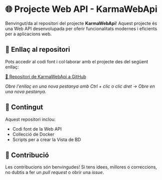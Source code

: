 # 🌐 Projecte Web API - KarmaWebApi

Benvingut/da al repositori del projecte **KarmaWebApi**! Aquest projecte és una Web API desenvolupada per oferir funcionalitats modernes i eficients per a aplicacions web.

## 🔗 Enllaç al repositori

Pots accedir al codi font i col·laborar amb el projecte des del següent enllaç:

<a href="https://github.com/somarrod/KarmaWebApi" target="_blank">
      🔗 Repositori de KarmaWebApi a GitHub 
</a>

 *Obre l'enllaç en una nova pestanya amb Ctrl + clic o clic dret → Obre en una nova pestanya.*

## 📄 Contingut

Aquest repositori inclou:
- Codi font de la Web API
- Collecció de Docker
- Scripts per a crear la Vista de BD


## 🤝 Contribució

Les contribucions són benvingudes! Si tens idees, millores o correccions, no dubtis a fer un *pull request* o obrir una *issue*.

